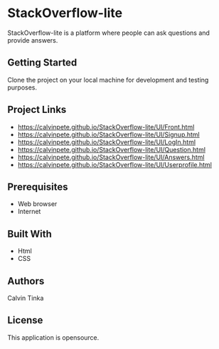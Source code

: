# StackOverflow-lite

StackOverflow-lite is a platform where people can ask questions and provide answers.

## Getting Started

Clone the project on your local machine for development and testing purposes.

## Project Links

* <https://calvinpete.github.io/StackOverflow-lite/UI/Front.html>
* <https://calvinpete.github.io/StackOverflow-lite/UI/Signup.html>
* <https://calvinpete.github.io/StackOverflow-lite/UI/LogIn.html>
* <https://calvinpete.github.io/StackOverflow-lite/UI/Question.html>
* <https://calvinpete.github.io/StackOverflow-lite/UI/Answers.html>
* <https://calvinpete.github.io/StackOverflow-lite/UI/Userprofile.html>

## Prerequisites

* Web browser
* Internet

## Built With

* Html
* CSS

## Authors

Calvin Tinka

## License

This application is opensource.

